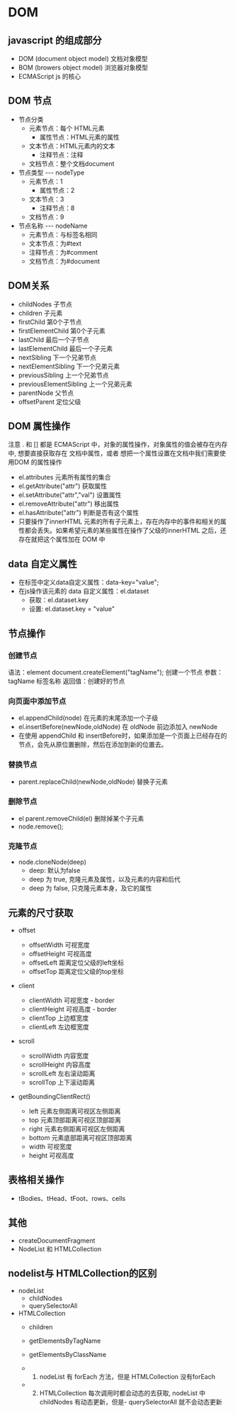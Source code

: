 # DOM

## javascript 的组成部分
- DOM (document object model) 文档对象模型
- BOM (browers object model) 浏览器对象模型
- ECMAScript js 的核心

## DOM 节点
- 节点分类
  - 元素节点：每个 HTML元素	
    - 属性节点：HTML元素的属性
  - 文本节点：HTML元素内的文本	
    - 注释节点：注释 <!---->
  - 文档节点：整个文档document		
- 节点类型 --- nodeType
  - 元素节点：1	
    - 属性节点：2
  - 文本节点：3	
    - 注释节点：8
  - 文档节点：9
- 节点名称 --- nodeName
  - 元素节点：与标签名相同	
  - 文本节点：为#text	
  - 注释节点：为#comment
  - 文档节点：为#document    

## DOM关系
- childNodes 子节点
- children 子元素 
- firstChild 第0个子节点
- firstElementChild 第0个子元素
- lastChild 最后一个子节点
- lastElementChild 最后一个子元素
- nextSibling 下一个兄弟节点
- nextElementSibling 下一个兄弟元素
- previousSibling 上一个兄弟节点
- previousElementSibling 上一个兄弟元素
- parentNode 父节点
- offsetParent 定位父级

## DOM 属性操作
注意 . 和 [] 都是 ECMAScript 中，对象的属性操作，对象属性的值会被存在内存中, 想要直接获取存在 文档中属性，或者 想把一个属性设置在文档中我们需要使用DOM 的属性操作
- el.attributes 元素所有属性的集合
- el.getAttribute("attr") 获取属性
- el.setAttribute("attr","val") 设置属性
- el.removeAttribute("attr") 移出属性
- el.hasAttribute("attr") 判断是否有这个属性
- 只要操作了innerHTML 元素的所有子元素上，存在内存中的事件和相关的属性都会丢失。如果希望元素的某些属性在操作了父级的innerHTML 之后，还存在就把这个属性加在 DOM 中

## data 自定义属性
- 在标签中定义data自定义属性：data-key="value";
- 在js操作该元素的 data 自定义属性：el.dataset
    - 获取：el.dataset.key
    - 设置: el.dataset.key = "value"

## 节点操作

### 创建节点
语法：element document.createElement("tagName"); 创建一个节点
参数：tagName 标签名称
返回值：创建好的节点

### 向页面中添加节点
- el.appendChild(node)  在元素的末尾添加一个子级
- el.insertBefore(newNode,oldNode) 在 oldNode 前边添加入 newNode 
- 在使用 appendChild 和 insertBefore时，如果添加是一个页面上已经存在的节点，会先从原位置删除，然后在添加到新的位置去。

### 替换节点
- parent.replaceChild(newNode,oldNode) 替换子元素

### 删除节点
- el parent.removeChild(el) 删除掉某个子元素
- node.remove();

### 克隆节点
- node.cloneNode(deep) 
    - deep: 默认为false
    - deep 为 true, 克隆元素及属性，以及元素的内容和后代
    - deep 为 false, 只克隆元素本身，及它的属性

## 元素的尺寸获取
- offset
    - offsetWidth  可视宽度
    - offsetHeight 可视高度 
    - offsetLeft   距离定位父级的left坐标 
    - offsetTop    距离定位父级的top坐标

- client
    - clientWidth  可视宽度 - border
    - clientHeight 可视高度 - border
    - clientTop    上边框宽度
    - clientLeft   左边框宽度 

- scroll
    - scrollWidth   内容宽度
    - scrollHeight  内容高度
    - scrollLeft    左右滚动距离
    - scrollTop     上下滚动距离

- getBoundingClientRect()
    - left   元素左侧距离可视区左侧距离
    - top    元素顶部距离可视区顶部距离
    - right  元素右侧距离可视区左侧距离
    - bottom 元素底部距离可视区顶部距离
    - width  可视宽度 
    - height 可视高度

## 表格相关操作
- tBodies、tHead、tFoot、rows、cells

## 其他
- createDocumentFragment
- NodeList 和 HTMLCollection 

## nodelist与 HTMLCollection的区别
- nodeList
    - childNodes
    - querySelectorAll    
- HTMLCollection 
    - children
    - getElementsByTagName
    - getElementsByClassName

    - 1. nodeList 有 forEach 方法，但是 HTMLCollection 没有forEach
    - 2. HTMLCollection 每次调用时都会动态的去获取, nodeList 中 childNodes 有动态更新，但是-  querySelectorAll 就不会动态更新